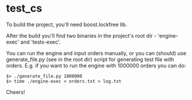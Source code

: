 # test_cs

To build the project, you'll need boost.lockfree lib. 

After the build you'll find two binaries in the project's root dir - 'engine-exec' and 'tests-exec'.

You can run the engine and input orders manually, or you can (should) 
use generate_file.py (see in the root dir) script for generating test file with orders.
E.g. if you want to run the engine with 1000000 orders you can do:

```
$> ./generate_file.py 1000000
$> time ./engine-exec < orders.txt > log.txt
```

Cheers!
